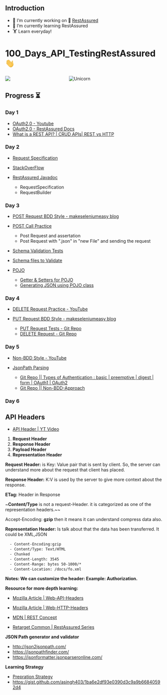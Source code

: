 ## Introduction
- 🔭 I’m currently working on 🤖 [RestAssured](https://github.com/asingh403/RestAssured_Practice_Oct2021/)
- 🌱 I’m currently learning  RestAssured 
- 🏋️ Learn everyday!

# 100_Days_API_TestingRestAssured <img src="https://github.com/ABSphreak/ABSphreak/blob/master/gifs/Hi.gif" width="30px">



<img src="https://cdn.springpeople.com/media/Rest Assured.png" width="120px;"/>
<img align="right" width=300px alt="Unicorn" src="https://media.giphy.com/media/3ohs4BSacFKI7A717y/giphy.gif" width="100px;"/>


##  Progress ⏳

### Day 1

- [OAuth2.0 - Youtube](https://youtu.be/2JlL_PvysGk)
- [OAuth2.0 - RestAssured Docs](https://github.com/rest-assured/rest-assured/wiki/Usage#oauth)
- [What is a REST API? | CRUD APIs| REST vs HTTP](https://youtu.be/nUuAWn0AAiY?t=50)

### Day 2
- [Request Specification](https://youtu.be/Xhswpwvu7o4)
- [StackOverFlow](https://stackoverflow.com/questions/54130713/can-we-build-requestspecification-of-io-restassured-in-step-by-step-manner)</a>
- [RestAssured Javadoc](https://www.javadoc.io/doc/io.rest-assured/rest-assured/latest/io/restassured/specification/RequestSpecification.html#spec-io.restassured.specification.RequestSpecification-)

    - RequestSpecification
    - RequestBuilder


### Day 3
- [POST Request BDD Style - makeseleniumeasy blog ](http://makeseleniumeasy.com/2019/11/19/rest-assured-tutorial-8-bdd-style-in-rest-assured/)
- [POST Call Practice](https://github.com/asingh403/RestAssured_Practice_Oct2021/tree/master/src/test/java/com/rest/api/post)

    - Post Request and assertation
    - Post Request with ".json" in "new File" and sending the request
- [Schema Validation Tests](https://github.com/asingh403/RestAssured_Practice_Oct2021/tree/master/src/test/java/com/rest/api/schema)
- [Schema files to Validate](https://github.com/asingh403/RestAssured_Practice_Oct2021/tree/master/src/test/resources)

- [POJO ](https://www.youtube.com/watch?v=bgyxCGNjhqg&ab_channel=RetargetCommon)

    - [Getter & Setters for POJO](https://github.com/asingh403/RestAssured_Practice_Oct2021/blob/master/src/test/java/com/rest/api/post/User.java)
    - [Generating JSON using POJO class](https://github.com/asingh403/RestAssured_Practice_Oct2021/blob/master/src/test/java/com/rest/api/post/POSTAPIWithPOJO.java)


### Day 4
- [DELETE Request Practice - YouTube](https://youtu.be/7RUzarUREpo)
- [PUT Request BDD Style - makeseleniumeasy blog ](http://makeseleniumeasy.com/2019/12/02/rest-assured-tutorial-10-lets-write-first-put-request-in-rest-assured/)


    - [PUT Request Tests - Git Repo](https://github.com/asingh403/RestAssured_Practice_Oct2021/tree/master/src/test/java/com/rest/api/put)
    - [DELETE Request - Git Repo](https://github.com/asingh403/RestAssured_Practice_Oct2021/tree/master/src/test/java/com/rest/api/delete)

### Day 5
- [Non-BDD Style - YouTube](https://www.youtube.com/watch?v=ZJBmggk7_3M&ab_channel=ExecuteAutomation)
- [JsonPath Parsing](https://devqa.io/parse-json-response-rest-assured/)

    - [Git Repo || Types of Authentication : basic | preemptive | digest | form | OAuth1 | OAuth2](https://github.com/asingh403/RestAssured_Practice_Oct2021/blob/master/src/test/java/com/rest/api/authentication/AuthApis.java)
    - [Git Repo || Non-BDD-Approach](https://github.com/asingh403/RestAssured_Practice_Oct2021/blob/master/src/test/java/com/rest/api/get/GETNONBDDAPI.java)
    

### Day 6
## **API Headers**
 - [API Header | YT Video](https://youtu.be/76CcJ90Lz4U?t=51)
1. **Request Header**
2. **Response Header**
3. **Payload Header**
4. **Representation Header**

**Request Header:** is Key: Value pair that is sent by client. So, the server can understand more about the request that client has placed.

**Response Header:** K:V is used by the server to give more context about the response.

**ETag:** Header in Response

~**Content/Type** is not a request-Header. it is categorized as one of the representation headers.~~

Accept-Encoding: **gzip** then it means it can understand compress data also.

**Representation Header:** Is talk about that the data has been transferred. It could be XML,JSON

```
  - Content-Encoding:gzip
  - Content/Type: Text/HTML
  - Chunked
  - Content-Length: 3545
  - Content-Range: bytes 50-1000/*
  - Content-Location: /docs/fo.xml
```
**Notes: We can customize the header: Example: Authorization.**

**Resource for more depth learning:** 

- [Mozilla Article | Web-API-Headers](https://developer.mozilla.org/en-US/docs/Web/API/Headers/Headers)

- [Mozilla Article | Web-HTTP-Headers](https://developer.mozilla.org/en-US/docs/Web/HTTP/Headers)
- [MDN | REST Concept](https://developer.mozilla.org/en-US/docs/Glossary/REST)

- [Retarget Common | RestAssured Series](https://www.youtube.com/playlist?list=PL-a9eJ2NZlbT0Hoo_Hj43utwgq2VusPyN)



**JSON Path generator and validator**
 - http://json2jsonpath.com/
 - https://jsonpathfinder.com/
 - https://jsonformatter.jsonparseronline.com/

**Learning Strategy**
- [Prepration Strategy](https://luck-artichoke-f18.notion.site/How-to-Study-and-prepartion-bba7737f280945768a0942a4e58829ac)
- https://gist.github.com/asingh403/1ba6e2df93e0390d3c9a9b66840592d4
